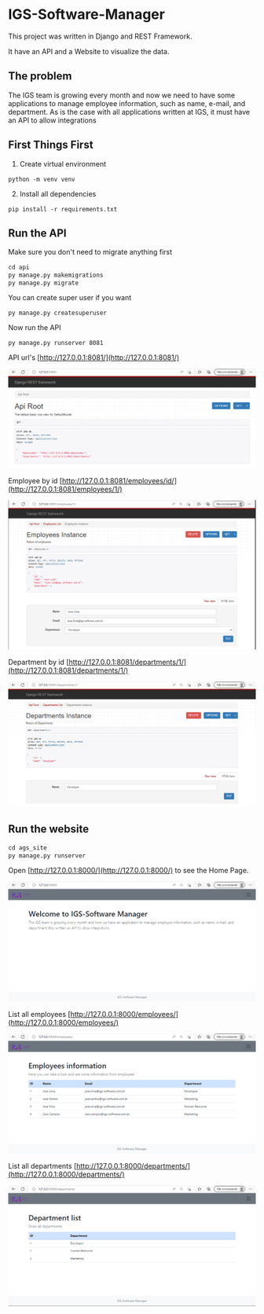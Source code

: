 # IGS-Software-Manager

This project was written in Django and REST Framework.

It have an API and a Website to visualize the data.

## The problem

The IGS team is growing every month and now we need to have some applications to 
manage employee information, such as name, e-mail, and department. As is the case with 
all applications written at IGS, it must have an API to allow integrations


## First Things First

1) Create virtual environment
```
python -m venv venv
```
2) Install all dependencies
```
pip install -r requirements.txt
```

## Run the API

Make sure you don't need to migrate anything first
```
cd api
py manage.py makemigrations
py manage.py migrate
```

You can create super user if you want
```
py manage.py createsuperuser
```

Now run the API
```
py manage.py runserver 8081
```
API url's [http://127.0.0.1:8081/](http://127.0.0.1:8081/)

![alt text](readme_prints/api-home.png)

Employee by id [http://127.0.0.1:8081/employees/id/](http://127.0.0.1:8081/employees/1/)

![alt text](readme_prints/api-employee-id.png)

Department by id [http://127.0.0.1:8081/departments/1/](http://127.0.0.1:8081/departments/1/)

![alt text](readme_prints/api-department-id.png)

## Run the website
```
cd ags_site
py manage.py runserver
```

Open [http://127.0.0.1:8000/](http://127.0.0.1:8000/) to see the Home Page.

![alt text](readme_prints/site-home.png)


List all employees [http://127.0.0.1:8000/employees/](http://127.0.0.1:8000/employees/)

![alt text](readme_prints/site-employees.png)


List all departments [http://127.0.0.1:8000/departments/](http://127.0.0.1:8000/departments/)

![alt text](readme_prints/site-departments.png)

